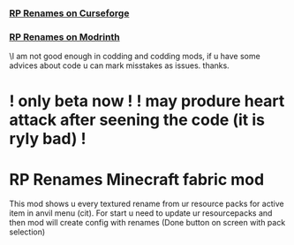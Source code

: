 ### [RP Renames on Curseforge](https://www.curseforge.com/minecraft/mc-mods/rp-renames)

### [RP Renames on Modrinth](https://modrinth.com/mod/rp-renames)

\I am not good enough in codding and codding mods, if u have some advices about code u can mark misstakes as issues. thanks.
# ! only beta now ! ! may produre heart attack after seening the code (it is ryly bad) !
# RP Renames Minecraft fabric mod
This mod shows u every textured rename from ur resource packs for active item in anvil menu (cit).
For start u need to update ur resourcepacks and then mod will create config with renames (Done button on screen with pack selection)
